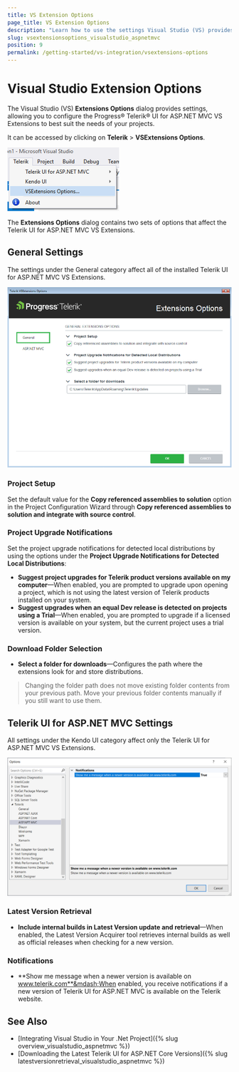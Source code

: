 ```yaml
---
title: VS Extension Options
page_title: VS Extension Options
description: "Learn how to use the settings Visual Studio (VS) provides that allow you to configure the Telerik UI for ASP.NET MVC VS Extensions to best suit your needs."
slug: vsextensionsoptions_visualstudio_aspnetmvc
position: 9
permalink: /getting-started/vs-integration/vsextensions-options
---
```


# Visual Studio Extension Options

The Visual Studio (VS) **Extensions Options** dialog provides settings, allowing you to configure the Progress&reg; Telerik&reg; UI for ASP.NET MVC VS Extensions to best suit the  needs of your projects.

It can be accessed by clicking on **Telerik** > **VSExtensions Options**.

![The Options menu](../../getting-started-mvc/vs-integration/images/options_menu.png)

The **Extensions Options** dialog contains two sets of options that affect the Telerik UI for ASP.NET MVC VS Extensions.

## General Settings

The settings under the General category affect all of the installed Telerik UI for ASP.NET MVC VS Extensions.

![The Options dialog](../../getting-started-mvc/vs-integration/images/options.png)

### Project Setup

Set the default value for the **Copy referenced assemblies to solution** option in the Project Configuration Wizard through **Copy referenced assemblies to solution and integrate with source control**.

### Project Upgrade Notifications

Set the project upgrade notifications for detected local distributions by using the options under the **Project Upgrade Notifications for Detected Local Distributions**:

- **Suggest project upgrades for Telerik product versions available on my computer**&mdash;When enabled, you are prompted to upgrade upon opening a project, which is not using the latest version of Telerik products installed on your system.
- **Suggest upgrades when an equal Dev release is detected on projects using a Trial**&mdash;When enabled, you are prompted to upgrade if a licensed version is available on your system, but the current project uses a trial version.

### Download Folder Selection

- **Select a folder for downloads**&mdash;Configures the path where the extensions look for and store distributions.

> Changing the folder path does not move existing folder contents from your previous path. Move your previous folder contents manually if you still want to use them.

## Telerik UI for ASP.NET MVC Settings

All settings under the Kendo UI category affect only the Telerik UI for ASP.NET MVC VS Extensions.

![The Options dialog](../../getting-started-mvc/vs-integration/images/options_kendo.png)

### Latest Version Retrieval

- **Include internal builds in Latest Version update and retrieval**&mdash;When enabled, the Latest Version Acquirer tool retrieves internal builds as well as official releases when checking for a new version.

### Notifications

- **Show me message when a newer version is available on www.telerik.com**&mdash;When enabled, you receive notifications if a new version of Telerik UI for ASP.NET MVC is available on the Telerik website.

## See Also

* [Integrating Visual Studio in Your .Net Project]({% slug overview_visualstudio_aspnetmvc %})
* [Downloading the Latest Telerik UI for ASP.NET Core Versions]({% slug latestversionretrieval_visualstudio_aspnetmvc %})
